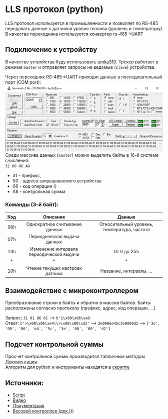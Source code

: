 # LLS протокол (python)
LLS протокол используется в промышленности и позволяет по RS-485 передавать данные с датчиков уровня топлива (уровень и температуру)
В качестве переходника используется конвертер rs-485->UART

## Подключение к устройству
В качестве устройства буду использовать [umka310](../../../device/umka310.md). Трекер работает в режиме `master` и отправляет запросы на ведомые (`slave`) устройства.

Через переходник RS-485->UART приходят данные в последовательный порт (COM port):
![Alt text](files/lls.png)
Среди массива данных (`master`) можно выделить байты в 16-й системе счисления: <br>
`31 00 06 A8` 
* 31 - префикс, 
* 00 - адреса запрашиваемого устройства
* 06 - код операции ()
* A8 - контрольная сумма

### Команды (3-й байт):
|  Код  |                 Описание                 |                   Данные                    |
| :---: | :--------------------------------------: | :-----------------------------------------: |
|  06h  |      Однократное считывание данных       | Относительный уровень, температура, частота |
|  07h  |       Периодическая выдача данных        |
|  13h  | Изменение интервала периодической выдачи |                 От 0 до 255                 |
|   *   |                    *                     |                      *                      |
|  10h  |     Чтение текущих настроек датчика      |          Название, интервалы, ...           |


## Взаимодействие с микроконтроллером

Преобразование строки в байты и обратно в массив байтов. Байты расположены согласно протоколу (префикс, адрес, код операции, ...)

Запрос: `31 01 06 6C` --> `b'1\x00\x06\xa8'` <br>
Ответ: `b'>\x00\x06\xe4\\>\x00\x00\xd2'` --> `3e0006e45c3e0000d2` --> `['3e', '00', '06', 'e4', '5c', '3e', '00', '00', 'd2']`

## Подсчет контрольной суммы
Просчет контрольной суммы производится табличным методом [Документация](https://doc.omnicomm.ru/ru/omnicomm_lls-integration/algorithm).<br>
Алгоритм для python и инструменты находятся в [скрипте](LLSprotocol.py) 



## Источники:
* [Script](LLSprotocol.py)
* [Видео](https://www.youtube.com/watch?v=pc8Wu1GhmnE)
* [Документация](.md)
* [Весовой контроллер (док.)](док.)))


